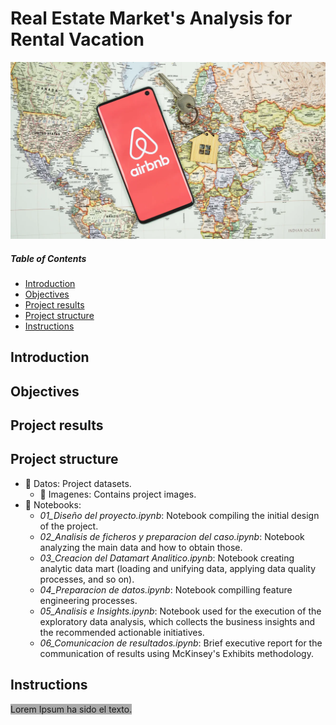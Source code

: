 # Real Estate Market's Analysis for Rental Vacation

![featured](https://github.com/pabloelt/real-estate-market-analysis-rental-vacation//blob/main/Datos/Imagenes/featured.jpg?raw=true)

##### Table of Contents 
* [Introduction](#introduction)
* [Objectives](#objectives)
* [Project results](#project-results)
* [Project structure](#project-structure)
* [Instructions](#instructions)


## Introduction

## Objectives

## Project results

## Project structure

* 📁 Datos: Project datasets.
  * 📁 Imagenes: Contains project images.
* 📁 Notebooks:
  * *01_Diseño del proyecto.ipynb*: Notebook compiling the initial design of the project.
  * *02_Analisis de ficheros y preparacion del caso.ipynb*: Notebook analyzing the main data and how to obtain those.
  * *03_Creacion del Datamart Analitico.ipynb*: Notebook creating analytic data mart (loading and unifying data, applying data quality processes, and so on).
  * *04_Preparacion de datos.ipynb*: Notebook compilling feature engineering processes.
  * *05_Analisis e Insights.ipynb*: Notebook used for the execution of the exploratory data analysis, which collects the business insights and the recommended actionable initiatives.
  * *06_Comunicacion de resultados.ipynb*: Brief executive report for the communication of results using McKinsey's Exhibits methodology.

## Instructions

<span style="background:#aaaaaa">Lorem Ipsum ha sido el texto.</span> 

